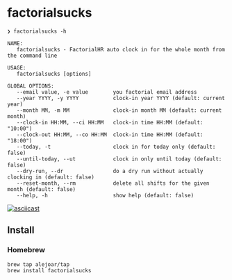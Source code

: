 # factorialsucks

```
❯ factorialsucks -h

NAME:
   factorialsucks - FactorialHR auto clock in for the whole month from the command line

USAGE:
   factorialsucks [options]

GLOBAL OPTIONS:
   --email value, -e value        you factorial email address
   --year YYYY, -y YYYY           clock-in year YYYY (default: current year)
   --month MM, -m MM              clock-in month MM (default: current month)
   --clock-in HH:MM, --ci HH:MM   clock-in time HH:MM (default: "10:00")
   --clock-out HH:MM, --co HH:MM  clock-in time HH:MM (default: "18:00")
   --today, -t                    clock in for today only (default: false)
   --until-today, --ut            clock in only until today (default: false)
   --dry-run, --dr                do a dry run without actually clocking in (default: false)
   --reset-month, --rm            delete all shifts for the given month (default: false)
   --help, -h                     show help (default: false)
```

[![asciicast](https://asciinema.org/a/1wj0X77lfeHqYWZKp2YY86Xux.svg)](https://asciinema.org/a/1wj0X77lfeHqYWZKp2YY86Xux)

## Install

### Homebrew

```
brew tap alejoar/tap
brew install factorialsucks
````
